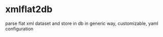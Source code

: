 xmlflat2db
==========

parse flat xml dataset and store in db in generic way, customizable, yaml configuration
